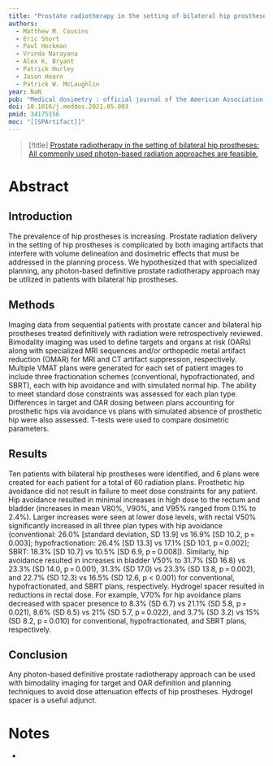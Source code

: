 ```yaml
---
title: "Prostate radiotherapy in the setting of bilateral hip prostheses: All commonly used photon-based radiation approaches are feasible."
authors:
  - Matthew M. Cousins
  - Eric Short
  - Paul Heckman
  - Vrinda Narayana
  - Alex K. Bryant
  - Patrick Hurley
  - Jason Hearn
  - Patrick W. McLaughlin
year: NaN
pub: "Medical dosimetry : official journal of the American Association of Medical Dosimetrists"
doi: 10.1016/j.meddos.2021.05.003
pmid: 34175156
moc: "[[SPArtifact]]"
---
```

>[!title]
[Prostate radiotherapy in the setting of bilateral hip prostheses: All commonly used photon-based radiation approaches are feasible.](https://pubmed.ncbi.nlm.nih.gov/34175156/)

# Abstract
## Introduction
The prevalence of hip prostheses is increasing. Prostate radiation delivery in the setting of hip prostheses is complicated by both imaging artifacts that interfere with volume delineation and dosimetric effects that must be addressed in the planning process. We hypothesized that with specialized planning, any photon-based definitive prostate radiotherapy approach may be utilized in patients with bilateral hip prostheses. 
## Methods
Imaging data from sequential patients with prostate cancer and bilateral hip prostheses treated definitively with radiation were retrospectively reviewed. Bimodality imaging was used to define targets and organs at risk (OARs) along with specialized MRI sequences and/or orthopedic metal artifact reduction (OMAR) for MRI and CT artifact suppression, respectively. Multiple VMAT plans were generated for each set of patient images to include three fractionation schemes (conventional, hypofractionated, and SBRT), each with hip avoidance and with simulated normal hip. The ability to meet standard dose constraints was assessed for each plan type. Differences in target and OAR dosing between plans accounting for prosthetic hips via avoidance vs plans with simulated absence of prosthetic hip were also assessed. T-tests were used to compare dosimetric parameters. 
## Results
Ten patients with bilateral hip prostheses were identified, and 6 plans were created for each patient for a total of 60 radiation plans. Prosthetic hip avoidance did not result in failure to meet dose constraints for any patient. Hip avoidance resulted in minimal increases in high dose to the rectum and bladder (increases in mean V80%, V90%, and V95% ranged from 0.1% to 2.4%). Larger increases were seen at lower dose levels, with rectal V50% significantly increased in all three plan types with hip avoidance (conventional: 26.0% [standard deviation, SD 13.9] vs 16.9% [SD 10.2, p = 0.003]; hypofractionation: 26.4% [SD 13.3] vs 17.1% [SD 10.1, p = 0.002]; SBRT: 18.3% [SD 10.7] vs 10.5% [SD 6.9, p = 0.008]). Similarly, hip avoidance resulted in increases in bladder V50% to 31.7% (SD 16.8) vs 23.3% (SD 14.0, p = 0.001), 31.3% (SD 17.0) vs 23.3% (SD 13.8, p = 0.002), and 22.7% (SD 12.3) vs 16.5% (SD 12.6, p < 0.001) for conventional, hypofractionated, and SBRT plans, respectively. Hydrogel spacer resulted in reductions in rectal dose. For example, V70% for hip avoidance plans decreased with spacer presence to 8.3% (SD 6.7) vs 21.1% (SD 5.8, p = 0.021), 8.6% (SD 6.5) vs 21% (SD 5.7, p = 0.022), and 3.7% (SD 3.2) vs 15% (SD 8.2, p = 0.010) for conventional, hypofractionated, and SBRT plans, respectively. 
## Conclusion
Any photon-based definitive prostate radiotherapy approach can be used with bimodality imaging for target and OAR definition and planning techniques to avoid dose attenuation effects of hip prostheses. Hydrogel spacer is a useful adjunct.

# Notes
- 